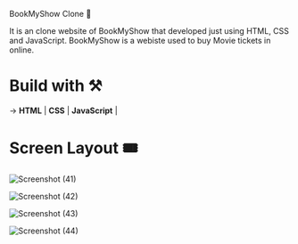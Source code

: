 BookMyShow Clone 🎫

It is an clone website of BookMyShow that developed just using HTML, CSS and JavaScript. BookMyShow is a webiste used to buy Movie tickets in online.

# Build with ⚒️

-> **HTML** | **CSS** | **JavaScript** |

# Screen Layout 🎟️

![Screenshot (41)](https://user-images.githubusercontent.com/101320198/192150986-a88e788a-135c-4660-b047-7e699bdbf7b6.png)

![Screenshot (42)](https://user-images.githubusercontent.com/101320198/192151023-586af7b8-1088-401d-948f-53b99d43f930.png)

![Screenshot (43)](https://user-images.githubusercontent.com/101320198/192150619-ec0dea40-841a-4476-8b02-1124f54d4ea4.png)

![Screenshot (44)](https://user-images.githubusercontent.com/101320198/192151026-542ff47d-f0b9-4189-b3b8-a206165c5565.png)

